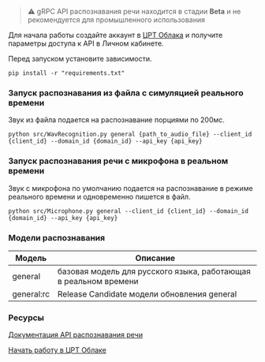> :warning: gRPC API распознавания речи находится в стадии **Beta** и не рекомендуется для промышленного использования

Для начала работы создайте аккаунт в [ЦРТ Облака](https://cp.speechpro.com) и получите параметры доступа к API в Личном кабинете.

Перед запуском установите зависимости.

```shell
pip install -r "requirements.txt"
```

### Запуск распознавания из файла с симуляцией реального времени
Звук из файла подается на распознавание порциями по 200мс.
```shell
python src/WavRecognition.py general {path_to_audio_file} --client_id {client_id} --domain_id {domain_id} --api_key {api_key}
```

### Запуск распознавания речи с микрофона в реальном времени
Звук с микрофона по умолчанию подается на распознавание в режиме реального времени и одновременно пишется в файл.
```shell
python src/Microphone.py general --client_id {client_id} --domain_id {domain_id} --api_key {api_key}
```

### Модели распознавания

|Модель|Описание|
|---|---|
|general|базовая модель для русского языка, работающая в реальном времени|
|general:rc|Release Candidate модели обновления general|

### Ресурсы
[Документация API распознавания речи](https://asr.cp.speechpro.com/docs)

[Начать работу в ЦРТ Облаке](https://cp.speechpro.com/home)
